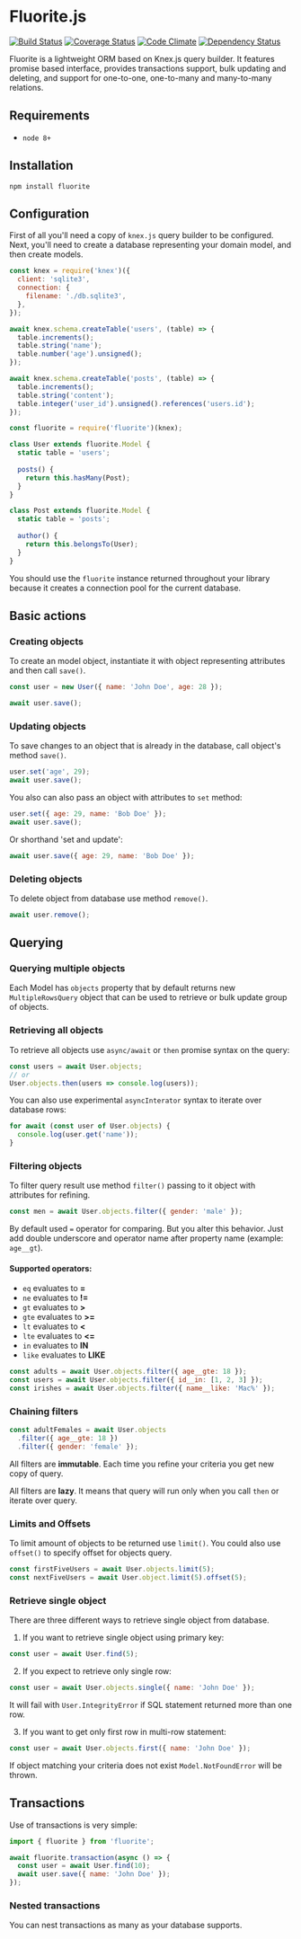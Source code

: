 # Fluorite.js
[![Build Status](https://travis-ci.org/pldin601/Fluorite.js.svg?branch=master)](https://travis-ci.org/pldin601/Fluorite.js)
[![Coverage Status](https://coveralls.io/repos/github/pldin601/Fluorite.js/badge.svg?branch=master)](https://coveralls.io/github/pldin601/Fluorite.js?branch=master)
[![Code Climate](https://codeclimate.com/github/pldin601/Fluorite.js/badges/gpa.svg)](https://codeclimate.com/github/pldin601/Fluorite.js)
[![Dependency Status](https://www.versioneye.com/user/projects/59cffe6f0fb24f1bf41494f9/badge.svg?style=flat-square)](https://www.versioneye.com/user/projects/59cffe6f0fb24f1bf41494f9)

Fluorite is a lightweight ORM based on Knex.js query builder.
It features promise based interface, provides transactions support,
bulk updating and deleting, and support for one-to-one, one-to-many and many-to-many relations.

## Requirements
* `node 8+`

## Installation
```
npm install fluorite
```

## Configuration
First of all you'll need a copy of `knex.js` query builder to be configured.
Next, you'll need to create a database representing your domain model, and
then create models.

```javascript
const knex = require('knex')({
  client: 'sqlite3',
  connection: {
    filename: './db.sqlite3',
  },
});

await knex.schema.createTable('users', (table) => {
  table.increments();
  table.string('name');
  table.number('age').unsigned();
});

await knex.schema.createTable('posts', (table) => {
  table.increments();
  table.string('content');
  table.integer('user_id').unsigned().references('users.id');
});

const fluorite = require('fluorite')(knex);

class User extends fluorite.Model {
  static table = 'users';
  
  posts() {
    return this.hasMany(Post);
  }
}

class Post extends fluorite.Model {
  static table = 'posts';
  
  author() {
    return this.belongsTo(User);
  }
}
```

You should use the `fluorite` instance returned throughout your library
because it creates a connection pool for the current database.

## Basic actions
### Creating objects
To create an model object, instantiate it with object representing attributes and then call `save()`.
```javascript
const user = new User({ name: 'John Doe', age: 28 });

await user.save();
```

### Updating objects
To save changes to an object that is already in the database, call object's method `save()`.

```javascript
user.set('age', 29);
await user.save();
```

You also can also pass an object with attributes to `set` method:
```javascript
user.set({ age: 29, name: 'Bob Doe' });
await user.save();
```

Or shorthand 'set and update':
```javascript
await user.save({ age: 29, name: 'Bob Doe' });
```

### Deleting objects
To delete object from database use method `remove()`.
```javascript
await user.remove();
```

## Querying
### Querying multiple objects
Each Model has `objects` property that by default returns new `MultipleRowsQuery` object that
can be used to retrieve or bulk update group of objects.

### Retrieving all objects
To retrieve all objects use `async/await` or `then` promise syntax on the query:
```javascript
const users = await User.objects;
// or
User.objects.then(users => console.log(users));
```

You can also use experimental `asyncInterator` syntax to iterate over database rows:
```javascript
for await (const user of User.objects) {
  console.log(user.get('name'));
}
```

### Filtering objects
To filter query result use method `filter()` passing to it object with attributes for refining. 

```javascript
const men = await User.objects.filter({ gender: 'male' });
```

By default used `=` operator for comparing. But you alter this behavior.
Just add double underscore and operator name after property name (example: `age__gt`).

#### Supported operators:
* `eq` evaluates to **=** 
* `ne` evaluates to **!=**
* `gt` evaluates to **>**
* `gte` evaluates to **>=**
* `lt` evaluates to **<**
* `lte` evaluates to **<=**
* `in` evaluates to **IN**
* `like` evaluates to **LIKE**

```javascript
const adults = await User.objects.filter({ age__gte: 18 });
const users = await User.objects.filter({ id__in: [1, 2, 3] });
const irishes = await User.objects.filter({ name__like: 'Mac%' });
```

### Chaining filters
```javascript
const adultFemales = await User.objects
  .filter({ age__gte: 18 })
  .filter({ gender: 'female' });
```

All filters are **immutable**. Each time you refine your criteria you get new copy of query.

All filters are **lazy**. It means that query will run only when you call `then` or iterate
over query.

### Limits and Offsets
To limit amount of objects to be returned use `limit()`.
You could also use `offset()` to specify offset for objects query.
```javascript
const firstFiveUsers = await User.objects.limit(5);
const nextFiveUsers = await User.object.limit(5).offset(5);
``` 

### Retrieve single object
There are three different ways to retrieve single object from database.

1. If you want to retrieve single object using primary key:
```javascript
const user = await User.find(5);
```

2. If you expect to retrieve only single row:
```javascript
const user = await User.objects.single({ name: 'John Doe' });
```
It will fail with `User.IntegrityError` if SQL statement returned more than one row.

3. If you want to get only first row in multi-row statement:
```javascript
const user = await User.objects.first({ name: 'John Doe' });
```

If object matching your criteria does not exist `Model.NotFoundError` will be thrown.

## Transactions
Use of transactions is very simple:
```javascript
import { fluorite } from 'fluorite';

await fluorite.transaction(async () => {
  const user = await User.find(10);
  await user.save({ name: 'John Doe' });
});
```

### Nested transactions
You can nest transactions as many as your database supports.
